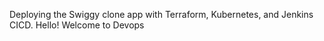 Deploying the Swiggy clone app with Terraform, Kubernetes, and Jenkins CICD.
Hello! Welcome to Devops






